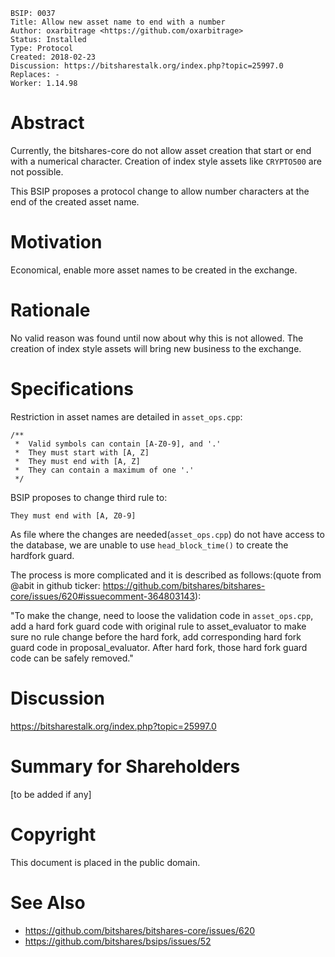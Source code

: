    BSIP: 0037
    Title: Allow new asset name to end with a number
    Author: oxarbitrage <https://github.com/oxarbitrage>
    Status: Installed
    Type: Protocol
    Created: 2018-02-23
    Discussion: https://bitsharestalk.org/index.php?topic=25997.0
    Replaces: -
    Worker: 1.14.98

# Abstract

Currently, the bitshares-core do not allow asset creation that start or end with a numerical character. Creation of index style assets like `CRYPTO500` are not possible.

This BSIP proposes a protocol change to allow number characters at the end of the created asset name.

# Motivation

Economical, enable more asset names to be created in the exchange.


# Rationale

No valid reason was found until now about why this is not allowed. The creation of index style assets will bring new business to the exchange.

# Specifications

Restriction in asset names are detailed in `asset_ops.cpp`:

```
/**
 *  Valid symbols can contain [A-Z0-9], and '.'
 *  They must start with [A, Z]
 *  They must end with [A, Z]
 *  They can contain a maximum of one '.'
 */
 ```
 
 BSIP proposes to change third rule to:
 
 `They must end with [A, Z0-9]`
 
As file where the changes are needed(`asset_ops.cpp`) do not have access to the database, we are unable to use `head_block_time()` to create the hardfork guard.

The process is more complicated and it is described as follows:(quote from @abit in github ticker: https://github.com/bitshares/bitshares-core/issues/620#issuecomment-364803143):

"To make the change, need to loose the validation code in `asset_ops.cpp`, add a hard fork guard code with original rule to asset_evaluator to make sure no rule change before the hard fork, add corresponding hard fork guard code in proposal_evaluator. After hard fork, those hard fork guard code can be safely removed."
 
# Discussion

https://bitsharestalk.org/index.php?topic=25997.0

# Summary for Shareholders

[to be added if any]

# Copyright

This document is placed in the public domain.

# See Also

* https://github.com/bitshares/bitshares-core/issues/620
* https://github.com/bitshares/bsips/issues/52
